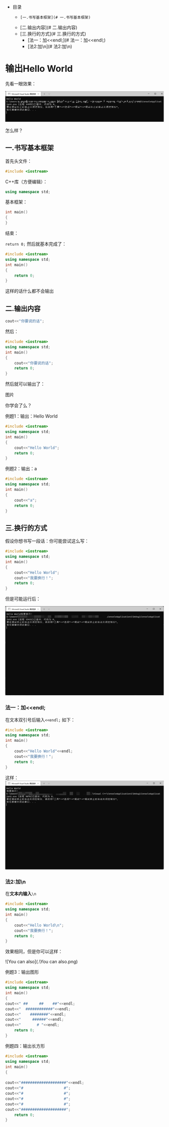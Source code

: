 * 目录
  * 	[一.书写基本框架](# 一.书写基本框架)
  * [二.输出内容](# 二.输出内容)
  * [三.换行的方式](# 三.换行的方式)
  	* [法一：加<<endl;](# 法一：加<<endl;)
  	* [法2:加\n](# 法2:加\n)

# 输出Hello World

先看一眼效果：

![终端](.\终端.png)

怎么样？

## 一.书写基本框架

首先头文件：

```c++
#include <iostream>
```

C++库（方便编辑）： 

```C++
using namespace std;
```
基本框架：

```c++
int main()
{
}
```
结束：

```return 0;```
然后就基本完成了：

```c++
#include <iostream>
using namespace std;
int main()
{
    return 0;
}
```

这样的话什么都不会输出

## 二.输出内容

```c++
cout<<"你要说的话";
```
然后：

```c++
#include <iostream>
using namespace std;
int main()
{
	cout<<"你要说的话";
    return 0;
}
```
然后就可以输出了：

图片

你学会了么？

例题1：输出：Hello World
```c++
#include <iostream>
using namespace std;
int main()
{
	cout<<"Hello World";
    return 0;
}
```
例题2：输出：a
```c++
#include <iostream>
using namespace std;
int main()
{
	cout<<"a";
	return 0;
}
```
## 三.换行的方式

假设你想书写一段话：你可能尝试这么写：


```c++
#include <iostream>
using namespace std;
int main()
{
    cout<<"Hello World";
	cout<<"我要换行！";
	return 0;
}
```
但是可能运行后：

![未换行输出](.\未换行输出.png)

### 法一：加<<endl;
在文本双引号后输入`<<endl;`
如下：

```c++
#include <iostream>
using namespace std;
int main()
{
    cout<<"Hello World"<<endl;
	cout<<"我要换行！";
	return 0;
}
```
这样：![换行输出](.\换行输出.png)

### 法2:加\n
在**文本内输入**`\n`
```c++
#include <iostream>
using namespace std;
int main()
{
    cout<<"Hello World\n";
	cout<<"我要换行！";
	return 0;
}
```
效果相同，但是你可以这样：

![You can also](.\You can also.png)

例题3：输出图形
```c++
#include <iostream>
using namespace std;
int main()
{
cout<<" ##     ##    ##"<<endl;
cout<<"  ############"<<endl;
cout<<"    ########"<<endl;
cout<<"     ######"<<endl;
cout<<"       # "<<endl;
    return 0;
}
```
例题四：输出长方形
```c++
#include <iostream>
using namespace std;
int main()
{

cout<<"####################"<<endl;
cout<<"#                  #";
cout<<"#                  #";
cout<<"#                  #";
cout<<"#                  #";
cout<<"####################";
    return 0;
}
```
> 